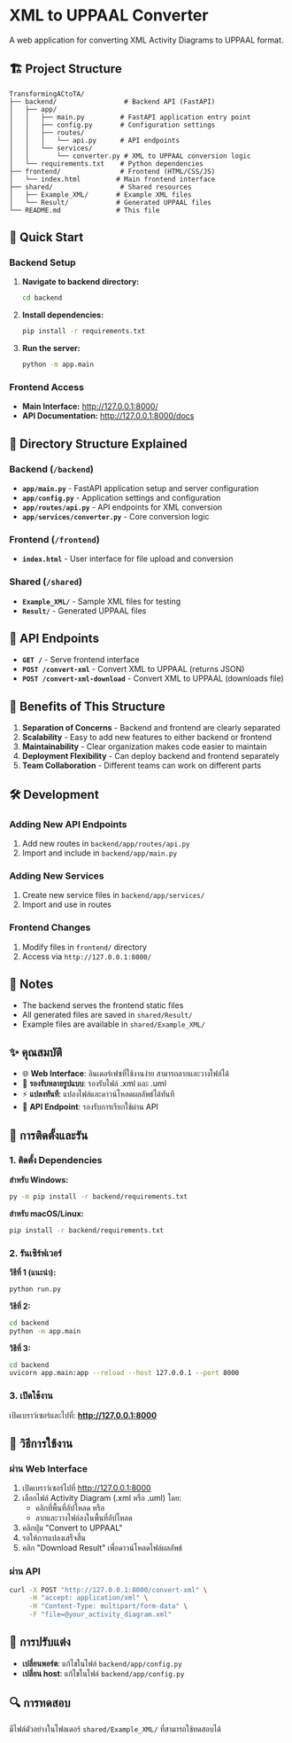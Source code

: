 # XML to UPPAAL Converter

A web application for converting XML Activity Diagrams to UPPAAL format.

## 🏗️ Project Structure

```
TransformingACtoTA/
├── backend/                 # Backend API (FastAPI)
│   ├── app/
│   │   ├── main.py         # FastAPI application entry point
│   │   ├── config.py       # Configuration settings
│   │   ├── routes/
│   │   │   └── api.py      # API endpoints
│   │   └── services/
│   │       └── converter.py # XML to UPPAAL conversion logic
│   └── requirements.txt    # Python dependencies
├── frontend/               # Frontend (HTML/CSS/JS)
│   └── index.html         # Main frontend interface
├── shared/                 # Shared resources
│   ├── Example_XML/       # Example XML files
│   └── Result/            # Generated UPPAAL files
└── README.md              # This file
```

## 🚀 Quick Start

### Backend Setup

1. **Navigate to backend directory:**
   ```bash
   cd backend
   ```

2. **Install dependencies:**
   ```bash
   pip install -r requirements.txt
   ```

3. **Run the server:**
   ```bash
   python -m app.main
   ```

### Frontend Access

- **Main Interface:** http://127.0.0.1:8000/
- **API Documentation:** http://127.0.0.1:8000/docs

## 📁 Directory Structure Explained

### Backend (`/backend`)
- **`app/main.py`** - FastAPI application setup and server configuration
- **`app/config.py`** - Application settings and configuration
- **`app/routes/api.py`** - API endpoints for XML conversion
- **`app/services/converter.py`** - Core conversion logic

### Frontend (`/frontend`)
- **`index.html`** - User interface for file upload and conversion

### Shared (`/shared`)
- **`Example_XML/`** - Sample XML files for testing
- **`Result/`** - Generated UPPAAL files

## 🔧 API Endpoints

- **`GET /`** - Serve frontend interface
- **`POST /convert-xml`** - Convert XML to UPPAAL (returns JSON)
- **`POST /convert-xml-download`** - Convert XML to UPPAAL (downloads file)

## 🎯 Benefits of This Structure

1. **Separation of Concerns** - Backend and frontend are clearly separated
2. **Scalability** - Easy to add new features to either backend or frontend
3. **Maintainability** - Clear organization makes code easier to maintain
4. **Deployment Flexibility** - Can deploy backend and frontend separately
5. **Team Collaboration** - Different teams can work on different parts

## 🛠️ Development

### Adding New API Endpoints
1. Add new routes in `backend/app/routes/api.py`
2. Import and include in `backend/app/main.py`

### Adding New Services
1. Create new service files in `backend/app/services/`
2. Import and use in routes

### Frontend Changes
1. Modify files in `frontend/` directory
2. Access via `http://127.0.0.1:8000/`

## 📝 Notes

- The backend serves the frontend static files
- All generated files are saved in `shared/Result/`
- Example files are available in `shared/Example_XML/`

## ✨ คุณสมบัติ

- 🌐 **Web Interface**: อินเตอร์เฟซที่ใช้งานง่าย สามารถลากและวางไฟล์ได้
- 📁 **รองรับหลายรูปแบบ**: รองรับไฟล์ .xml และ .uml
- ⚡ **แปลงทันที**: แปลงไฟล์และดาวน์โหลดผลลัพธ์ได้ทันที
- 🎯 **API Endpoint**: รองรับการเรียกใช้ผ่าน API

## 🚀 การติดตั้งและรัน

### 1. ติดตั้ง Dependencies

**สำหรับ Windows:**
```bash
py -m pip install -r backend/requirements.txt
```

**สำหรับ macOS/Linux:**
```bash
pip install -r backend/requirements.txt
```

### 2. รันเซิร์ฟเวอร์

**วิธีที่ 1 (แนะนำ):**
```bash
python run.py
```

**วิธีที่ 2:**
```bash
cd backend
python -m app.main
```

**วิธีที่ 3:**
```bash
cd backend
uvicorn app.main:app --reload --host 127.0.0.1 --port 8000
```

### 3. เปิดใช้งาน

เปิดเบราว์เซอร์และไปที่: **http://127.0.0.1:8000**

## 📖 วิธีการใช้งาน

### ผ่าน Web Interface

1. เปิดเบราว์เซอร์ไปที่ http://127.0.0.1:8000
2. เลือกไฟล์ Activity Diagram (.xml หรือ .uml) โดย:
   - คลิกที่พื้นที่อัปโหลด หรือ
   - ลากและวางไฟล์ลงในพื้นที่อัปโหลด
3. คลิกปุ่ม "Convert to UPPAAL"
4. รอให้การแปลงเสร็จสิ้น
5. คลิก "Download Result" เพื่อดาวน์โหลดไฟล์ผลลัพธ์

### ผ่าน API

```bash
curl -X POST "http://127.0.0.1:8000/convert-xml" \
     -H "accept: application/xml" \
     -H "Content-Type: multipart/form-data" \
     -F "file=@your_activity_diagram.xml"
```

## 🔧 การปรับแต่ง

- **เปลี่ยนพอร์ต**: แก้ไขในไฟล์ `backend/app/config.py`
- **เปลี่ยน host**: แก้ไขในไฟล์ `backend/app/config.py`

## 🔍 การทดสอบ

มีไฟล์ตัวอย่างในโฟลเดอร์ `shared/Example_XML/` ที่สามารถใช้ทดสอบได้
